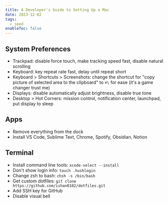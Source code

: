 ```yaml
---
title: A Developer's Guide to Setting Up a Mac
date: 2023-12-02
tags:
  - seed
enableToc: false
---
```

## System Preferences
- Trackpad: disable force touch, make tracking speed fast, disable natural scrolling
- Keyboard: key repeat rate fast, delay until repeat short
- Keyboard > Shortcuts > Screenshots: change the shortcut for "copy picture of selected area to the clipboard" to `⌘\` for ease (it's a game changer trust me)
- Displays: disable automatically adjust brightness, disable true tone
- Desktop > Hot Corners: mission control, notification center, launchpad, put display to sleep
## Apps
- Remove everything from the dock
- Install VS Code, Sublime Text, Chrome, Spotify, Obsidian, Notion

## Terminal
- Install command line tools: `xcode-select --install`
- Don't show login info: `touch .hushlogin`
- Change zsh to bash: `chsh -s /bin/bash`
- Get custom dotfiles: `git clone https://github.com/ishan0102/dotfiles.git`
- Add SSH key for GitHub
- Disable visual bell